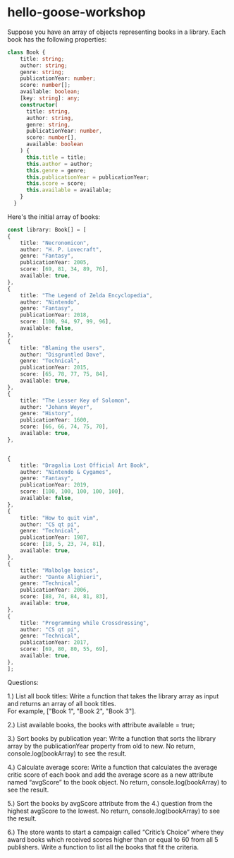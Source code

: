 # hello-goose-workshop
Suppose you have an array of objects representing books in a library. Each book has the following properties:
```ts
class Book {
    title: string;
    author: string;
    genre: string;
    publicationYear: number;
    score: number[];
    available: boolean;
    [key: string]: any;
    constructor(
      title: string,
      author: string,
      genre: string,
      publicationYear: number,
      score: number[],
      available: boolean
    ) {
      this.title = title;
      this.author = author;
      this.genre = genre;
      this.publicationYear = publicationYear;
      this.score = score;
      this.available = available;
    }
  }
```
Here's the initial array of books:
```ts
const library: Book[] = [
{
    title: "Necronomicon",
    author: "H. P. Lovecraft",
    genre: "Fantasy",
    publicationYear: 2005,
    score: [69, 81, 34, 89, 76],
    available: true,
},
{
    title: "The Legend of Zelda Encyclopedia",
    author: "Nintendo",
    genre: "Fantasy",
    publicationYear: 2018,
    score: [100, 94, 97, 99, 96],
    available: false,
},
{
    title: "Blaming the users",
    author: "Disgruntled Dave",
    genre: "Technical",
    publicationYear: 2015,
    score: [65, 78, 77, 75, 84],
    available: true,
},
{
    title: "The Lesser Key of Solomon",
    author: "Johann Weyer",
    genre: "History",
    publicationYear: 1600,
    score: [66, 66, 74, 75, 70],
    available: true,
},


{
    title: "Dragalia Lost Official Art Book",
    author: "Nintendo & Cygames",
    genre: "Fantasy",
    publicationYear: 2019,
    score: [100, 100, 100, 100, 100],
    available: false,
},
{
    title: "How to quit vim",
    author: "CS qt pi",
    genre: "Technical",
    publicationYear: 1987,
    score: [18, 5, 23, 74, 81],
    available: true,
},
{
    title: "Malbolge basics",
    author: "Dante Alighieri",
    genre: "Technical",
    publicationYear: 2006,
    score: [88, 74, 84, 81, 83],
    available: true,
},
{
    title: "Programming while Crossdressing",
    author: "CS qt pi",
    genre: "Technical",
    publicationYear: 2017,
    score: [69, 80, 80, 55, 69],
    available: true,
},
];
```
Questions:

1.) List all book titles: Write a function that takes the library array as input and returns an array of all book titles. <br>
For example, ["Book 1", "Book 2", "Book 3"].

2.)  List available books, the books with attribute available = true;

3.)  Sort books by publication year: Write a function that sorts the library array by the publicationYear property from old to new. No return, console.log(bookArray) to see the result. 

4.)  Calculate average score: Write a function that calculates the average critic score of each book and add the average score as a new attribute named “avgScore” to the book object. No return, console.log(bookArray) to see the result. 

5.)  Sort the books by avgScore attribute from the 4.) question from the highest avgScore to the lowest. No return, console.log(bookArray) to see the result. 

6.)  The store wants to start a campaign called “Critic’s Choice” where they award books which received scores higher than or equal to 60 from all 5 publishers. Write a function to list all the books that fit the criteria.

